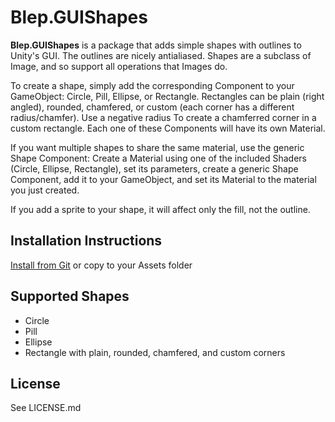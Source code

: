 Blep.GUIShapes
===============

**Blep.GUIShapes** is a package that adds simple shapes with outlines to Unity's
GUI. The outlines are nicely antialiased. Shapes are a subclass of Image, and so
support all operations that Images do.

To create a shape, simply add the corresponding Component to your GameObject:
Circle, Pill, Ellipse, or Rectangle. Rectangles can be plain (right angled),
rounded, chamfered, or custom (each corner has a different radius/chamfer). Use
a negative radius To create a chamferred corner in a custom rectangle. Each one
of these Components will have its own Material.

If you want multiple shapes to share the same material, use the generic Shape
Component: Create a Material using one of the included Shaders (Circle, Ellipse,
Rectangle), set its parameters, create a generic Shape Component, add it to your
GameObject, and set its Material to the material you just created.

If you add a sprite to your shape, it will affect only the fill, not the outline.

Installation Instructions
-------------------------

[Install from Git](https://docs.unity3d.com/Manual/upm-ui-giturl.html) or copy
to your Assets folder


Supported Shapes
--------------------

* Circle
* Pill
* Ellipse
* Rectangle with plain, rounded, chamfered, and custom corners

License
-------

See LICENSE.md
